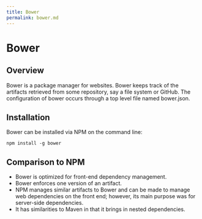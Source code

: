 ```yaml
---
title: Bower
permalink: bower.md
---
```

# Bower

## Overview

Bower is a package manager for websites. Bower keeps track of the artifacts retrieved from some repository, say a file system or GitHub. The configuration of bower occurs through a top level file named bower.json. 

## Installation

Bower can be installed via NPM on the command line:

	npm install -g bower

## Comparison to NPM

* Bower is optimized for front-end dependency management. 
* Bower enforces one version of an artifact. 
* NPM manages similar artifacts to Bower and can be made to manage web dependencies on the front end; however, its main purpose was for server-side dependencies. 
* It has similarities to Maven in that it brings in nested dependencies. 